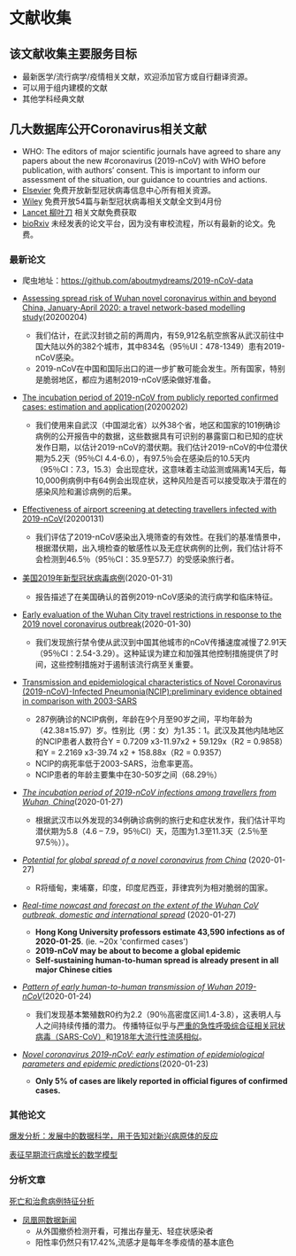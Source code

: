 # 文献收集

## **该文献收集主要服务目标**
- 最新医学/流行病学/疫情相关文献，欢迎添加官方或自行翻译资源。
- 可以用于组内建模的文献
- 其他学科经典文献

## 几大数据库公开Coronavirus相关文献
- WHO: The editors of major scientific journals have agreed to share any papers about the new #coronavirus (2019-nCoV) with WHO before publication, with authors’ consent. This is important to inform our assessment of the situation, our guidance to countries and actions.
- [Elsevier](https://www.elsevier.com/connect/coronavirus-information-center) 免费开放新型冠状病毒信息中心所有相关资源。
- [Wiley](https://newsroom.wiley.com/press-release/all-corporate-news/wiley-opens-emergency-access-coronavirus-research-aid-relief-effort) 免费开放54篇与新型冠状病毒相关文献全文到4月份
- [Lancet 柳叶刀](https://www.thelancet.com/coronavirus) 相关文献免费获取
- [bioRxiv](https://www.biorxiv.org/) 未经发表的论文平台，因为没有审校流程，所以有最新的论文。免费。


### 最新论文

- 爬虫地址：https://github.com/aboutmydreams/2019-nCoV-data

* [Assessing spread risk of Wuhan novel coronavirus within and beyond China, January-April 2020: a travel network-based modelling study](https://www.medrxiv.org/content/10.1101/2020.02.04.20020479v1)(20200204)
  * 我们估计，在武汉封锁之前的两周内，有59,912名航空旅客从武汉前往中国大陆以外的382个城市，其中834名（95％UI：478-1349）患有2019-nCoV感染。
  * 2019-nCoV在中国和国际出口的进一步扩散可能会发生。所有国家，特别是脆弱地区，都应为遏制2019-nCoV感染做好准备。

* [The incubation period of 2019-nCoV from publicly reported confirmed cases: estimation and application](https://www.medrxiv.org/content/10.1101/2020.02.02.20020016v1)(20200202)
  * 我们使用来自武汉（中国湖北省）以外38个省，地区和国家的101例确诊病例的公开报告中的数据，这些数据具有可识别的暴露窗口和已知的症状发作日期，以估计2019-nCoV的潜伏期。我们估计2019-nCoV的中位潜伏期为5.2天（95％CI 4.4-6.0），有97.5％会在感染后的10.5天内（95％CI：7.3，15.3）会出现症状，这意味着主动监测或隔离14天后，每10,000例病例中有64例会出现症状，这种风险是否可以接受取决于潜在的感染风险和漏诊病例的后果。

* [Effectiveness of airport screening at detecting travellers infected with 2019-nCoV](https://www.medrxiv.org/content/10.1101/2020.01.31.20019265v1)(20200131)
  * 我们评估了2019-nCoV感染出入境筛查的有效性。在我们的基准情景中，根据潜伏期，出入境检查的敏感性以及无症状病例的比例，我们估计将不会检测到46.5％（95％CI：35.9至57.7）的受感染旅行者。

* [美国2019年新型冠状病毒病例](https://www.nejm.org/doi/full/10.1056/NEJMoa2001191)(2020-01-31)
  * 报告描述了在美国确认的首例2019-nCoV感染的流行病学和临床特征。

* [Early evaluation of the Wuhan City travel restrictions in response to the 2019 novel coronavirus outbreak](https://www.medrxiv.org/content/10.1101/2020.01.30.20019844v1)(2020-01-30)
  * 我们发现旅行禁令使从武汉到中国其他城市的nCoV传播速度减慢了2.91天（95％CI：2.54-3.29）。这种延误为建立和加强其他控制措施提供了时间，这些控制措施对于遏制该流行病至关重要。

* [Transmission and epidemiological characteristics of Novel Coronavirus (2019-nCoV)-Infected Pneumonia(NCIP):preliminary evidence obtained in comparison with 2003-SARS](https://www.medrxiv.org/content/10.1101/2020.01.30.20019836v1)
  * 287例确诊的NCIP病例，年龄在9个月至90岁之间，平均年龄为（42.38±15.97）岁。性别比（男：女）为1.35：1。武汉及其他内陆地区的NCIP患者人数符合Y = 0.7209 x3-11.97x2 + 59.129x（R2 = 0.9858）和Y = 2.2169 x3-39.74 x2 + 158.88x（R2 = 0.9357）
  * NCIP的病死率低于2003-SARS，治愈率更高。
  * NCIP患者的年龄主要集中在30-50岁之间（68.29％）

* [*The incubation period of 2019-nCoV infections among travellers from Wuhan, China*](https://www.medrxiv.org/content/10.1101/2020.01.27.20018986v1.full.pdf)(2020-01-27)
  * 根据武汉市以外发现的34例确诊病例的旅行史和症状发作，我们估计平均潜伏期为5.8（4.6 – 7.9，95％CI）天，范围为1.3至11.3天（2.5％至97.5％））。

* [*Potential for global spread of a novel coronavirus from China*](https://academic.oup.com/jtm/advance-article/doi/10.1093/jtm/taaa011/5716260) (2020-01-27)
  * R将缅甸，柬埔寨，印度，印度尼西亚，菲律宾列为相对脆弱的国家。

* [*Real-time nowcast and forecast on the extent of the Wuhan CoV outbreak, domestic and international spread*](https://www.med.hku.hk/f/news/3549/7418/Wuhan-coronavirus-outbreak_AN-UPDATE_20200127.pdf) (2020-01-27)
  * __Hong Kong University professors estimate 43,590 infections as of 2020-01-25__. (ie. ~20x 'confirmed cases')
  * __2019-nCoV may be about to become a global epidemic__
  * __Self-sustaining human-to-human spread is already present in all major Chinese cities__

* [*Pattern of early human-to-human transmission of Wuhan 2019-nCoV*](https://raw.githubusercontent.com/jriou/wcov/master/manuscript_v2.pdf)(2020-01-24)
  * 我们发现基本繁殖数R0约为2.2（90％高密度区间1.4-3.8），这表明人与人之间持续传播的潜力。
传播特征似乎与[严重的急性呼吸综合征相关冠状病毒（SARS-CoV）](https://en.wikipedia.org/wiki/Severe_acute_respiratory_syndrome)和[1918年大流行性流感相似](https://en.wikipedia.org/wiki/1918_flu_pandemic)。
* [*Novel coronavirus 2019-nCoV: early estimation of epidemiological parameters and epidemic predictions*](https://www.medrxiv.org/content/10.1101/2020.01.23.20018549v1.full.pdf)(2020-01-23)
  * __Only 5% of cases are likely reported in official figures of confirmed cases.__


### 其他论文

[爆发分析：发展中的数据科学，用于告知对新兴病原体的反应](https://royalsocietypublishing.org/doi/pdf/10.1098/rstb.2018.0276)

[表征早期流行病增长的数学模型](https://github.com/aboutmydreams/2019-nCoV-data/../../../../papers/paper_pdf/Mathematical%20models%20to%20characterize%20early%20epidemic%20growth.pdf)

### 分析文章

[死亡和治愈病例特征分析](https://mp.weixin.qq.com/s/ynLI6td0rK9sNxMfwyVMtg)

* [凤凰网数据新闻](https://mp.weixin.qq.com/s/fUmbs19rSxHmNyMrJxBdmQ)
  * 从外国撤侨检测开看，可推出存量无、轻症状感染者
  * 阳性率仍然只有17.42%,流感才是每年冬季疫情的基本底色